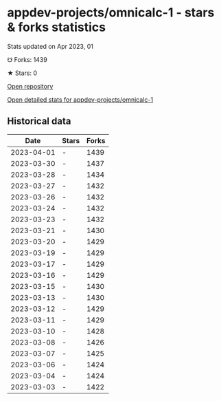 # appdev-projects/omnicalc-1 - stars & forks statistics

Stats updated on Apr 2023, 01

☋ Forks: 1439

★ Stars: 0

[Open repository](https://github.com/appdev-projects/omnicalc-1)

[Open detailed stats for appdev-projects/omnicalc-1](https://reviewgithub.com/rep/appdev-projects/omnicalc-1)

## Historical data
| Date | Stars | Forks |
|------|-------|-------|
| 2023-04-01 | - | 1439 | 
| 2023-03-30 | - | 1437 | 
| 2023-03-28 | - | 1434 | 
| 2023-03-27 | - | 1432 | 
| 2023-03-26 | - | 1432 | 
| 2023-03-24 | - | 1432 | 
| 2023-03-23 | - | 1432 | 
| 2023-03-21 | - | 1430 | 
| 2023-03-20 | - | 1429 | 
| 2023-03-19 | - | 1429 | 
| 2023-03-17 | - | 1429 | 
| 2023-03-16 | - | 1429 | 
| 2023-03-15 | - | 1430 | 
| 2023-03-13 | - | 1430 | 
| 2023-03-12 | - | 1429 | 
| 2023-03-11 | - | 1429 | 
| 2023-03-10 | - | 1428 | 
| 2023-03-08 | - | 1426 | 
| 2023-03-07 | - | 1425 | 
| 2023-03-06 | - | 1424 | 
| 2023-03-04 | - | 1424 | 
| 2023-03-03 | - | 1422 | 

